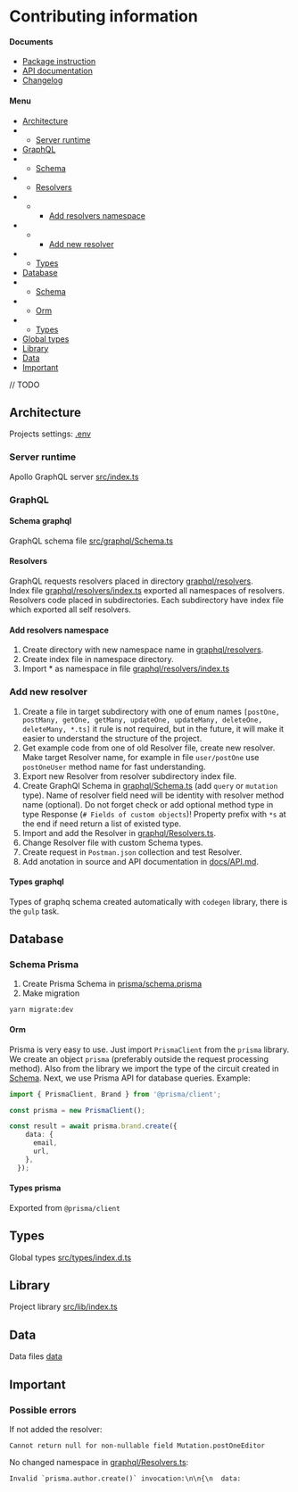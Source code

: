# Contributing information

#### Documents
- [Package instruction](../README.md)
- [API documentation](./API.md)
- [Changelog](./CHANGELOG.md)

#### Menu
- [Architecture](#architecture)
- - [Server runtime](#server-runtime)
- [GraphQL](#graphql)
- - [Schema](#schema-graphql)
- - [Resolvers](#resolvers)
- - - [Add resolvers namespace](#add-resolvers-namespace)
- - - [Add new resolver](#add-new-resolver)
- - [Types](#types-graphql)
- [Database](#database)
- - [Schema](#schema-prisma)
- - [Orm](#orm)
- - [Types](#types-prisma)
- [Global types](#types)
- [Library](#library)
- [Data](#data)
- [Important](#important)

// TODO
## Architecture
Projects settings: [.env](../.env)
### Server runtime
Apollo GraphQL server [src/index.ts](../src/index.ts)
### GraphQL
#### Schema graphql
GraphQL schema file [src/graphql/Schema.ts](../src/graphql/Schema.ts)
#### Resolvers
GraphQL requests resolvers placed in directory [graphql/resolvers](../src/graphql/resolvers).  
Index file [graphql/resolvers/index.ts](../src/graphql/resolvers/index.ts) exported all namespaces of resolvers.  
Resolvers code placed in subdirectories. 
Each subdirectory have index file which exported all self resolvers. 
#### Add resolvers namespace
1. Create directory with new namespace name in [graphql/resolvers](../src/graphql/resolvers).
2. Create index file in namespace directory.
3. Import * as namespace in file [graphql/resolvers/index.ts](../src/graphql/resolvers/index.ts)
### Add new resolver
1. Create a file in target subdirectory with one of enum names  `[postOne, postMany, getOne, getMany, updateOne, updateMany, deleteOne, deleteMany, *.ts]` it rule is not required, but in the future, it will make it easier to understand the structure of the project.
2. Get example code from one of old Resolver file, create new resolver. Make target Resolver name, for example in file `user/postOne` use `postOneUser` method name for fast understanding.
3. Export new Resolver from resolver subdirectory index file. 
4. Create GraphQl Schema in [graphql/Schema.ts](../src/graphql/Schema.ts) (add `query` or `mutation` type). Name of resolver field need will be identity with resolver method name (optional). Do not forget check or add optional method type in type Response (`# Fields of custom objects`)! Property prefix with `*s` at the end if need return a list of existed type.
5. Import and add the Resolver in [graphql/Resolvers.ts](../src/graphql/Resolver.ts).
6. Change Resolver file with custom Schema types. 
7. Create request in `Postman.json` collection and test Resolver.
8. Add anotation in source and API documentation in [docs/API.md](./API.md).
#### Types graphql
Types of graphq schema created automatically with `codegen` library, there is the `gulp` task.
## Database
### Schema Prisma
1. Create Prisma Schema in [prisma/schema.prisma](../src/prisma/schema.prisma)
2. Make migration
```
yarn migrate:dev
```
#### Orm
Prisma is very easy to use. Just import `PrismaClient` from the `prisma` library. We create an object `prisma` (preferably outside the request processing method). Also from the library we import the type of the circuit created in [Schema](#schema-prisma). Next, we use Prisma API for database queries.
Example: 
```typescript
import { PrismaClient, Brand } from '@prisma/client';

const prisma = new PrismaClient();

const result = await prisma.brand.create({
    data: {
      email,
      url,
    },
  });
```
#### Types prisma
Exported from `@prisma/client`
## Types
Global types [src/types/index.d.ts](../src/types/index.d.ts)
## Library
Project library [src/lib/index.ts](../src/lib/index.ts)
## Data
Data files [data](./data)
## Important
### Possible errors
If not added the resolver:
```
Cannot return null for non-nullable field Mutation.postOneEditor
```
No changed namespace in [graphql/Resolvers.ts](../src/graphql/Resolver.ts):
```
Invalid `prisma.author.create()` invocation:\n\n{\n  data:
```
